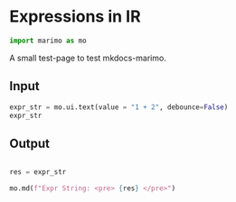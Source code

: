 # Expressions in IR

```python {marimo}
import marimo as mo
```

A small test-page to test mkdocs-marimo.

## Input

```python {marimo}
expr_str = mo.ui.text(value = "1 + 2", debounce=False)
expr_str
```

## Output

```python {marimo}

res = expr_str

mo.md(f"Expr String: <pre> {res} </pre>")
```
